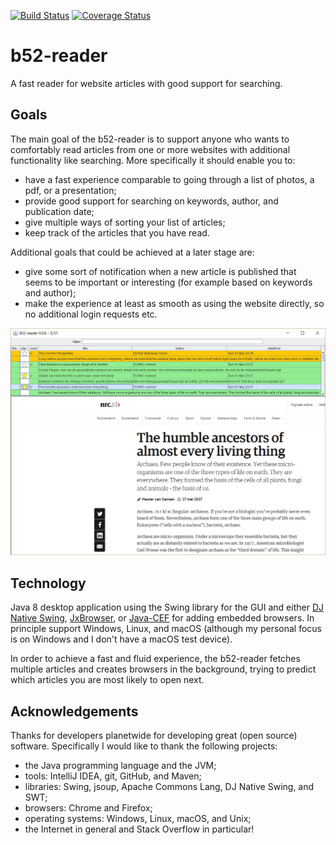 [![Build Status](https://travis-ci.org/FreekDB/b52-reader.png)](https://travis-ci.org/FreekDB/b52-reader)
[![Coverage Status](https://coveralls.io/repos/FreekDB/b52-reader/badge.png)](https://coveralls.io/r/FreekDB/b52-reader)


# b52-reader
A fast reader for website articles with good support for searching.

## Goals
The main goal of the b52-reader is to support anyone who wants to comfortably read articles from one or more websites with additional functionality like searching. More specifically it should enable you to:
- have a fast experience comparable to going through a list of photos, a pdf, or a presentation;
- provide good support for searching on keywords, author, and publication date;
- give multiple ways of sorting your list of articles;
- keep track of the articles that you have read.

Additional goals that could be achieved at a later stage are:
- give some sort of notification when a new article is published that seems to be important or interesting (for example based on keywords and author);
- make the experience at least as smooth as using the website directly, so no additional login requests etc.

![A screenshot showing the application.](./documentation/screenshot-1.png)

## Technology
Java 8 desktop application using the Swing library for the GUI and either [DJ Native Swing](https://github.com/Chrriis/DJ-Native-Swing), [JxBrowser](https://www.teamdev.com/jxbrowser), or [Java-CEF](https://bitbucket.org/chromiumembedded/java-cef) for adding embedded browsers. In principle support Windows, Linux, and macOS (although my personal focus is on Windows and I don't have a macOS test device).

In order to achieve a fast and fluid experience, the b52-reader fetches multiple articles and creates browsers in the background, trying to predict which articles you are most likely to open next.

## Acknowledgements
Thanks for developers planetwide for developing great (open source) software. Specifically I would like to thank the following projects:
- the Java programming language and the JVM;
- tools: IntelliJ IDEA, git, GitHub, and Maven;
- libraries: Swing, jsoup, Apache Commons Lang, DJ Native Swing, and SWT;
- browsers: Chrome and Firefox;
- operating systems: Windows, Linux, macOS, and Unix;
- the Internet in general and Stack Overflow in particular!
